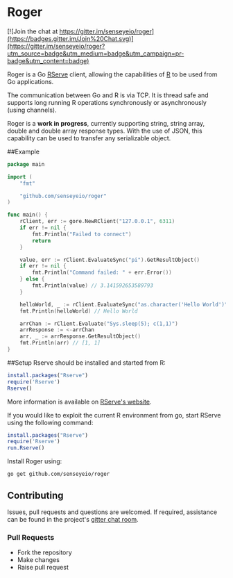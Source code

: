 # Roger

[![Join the chat at https://gitter.im/senseyeio/roger](https://badges.gitter.im/Join%20Chat.svg)](https://gitter.im/senseyeio/roger?utm_source=badge&utm_medium=badge&utm_campaign=pr-badge&utm_content=badge)

Roger is a Go [RServe](http://www.rforge.net/Rserve/) client, allowing the capabilities of [R](http://www.r-project.org/) to be used from Go applications.

The communication between Go and R is via TCP. It is thread safe and supports long running R operations synchronously or asynchronously (using channels).

Roger is a **work in progress**, currently supporting string, string array, double and double array response types. With the use of JSON, this capability can be used to transfer any serializable object.

##Example

```go
package main

import (
	"fmt"

	"github.com/senseyeio/roger"
)

func main() {
	rClient, err := gore.NewRClient("127.0.0.1", 6311)
	if err != nil {
		fmt.Println("Failed to connect")
        return
	}

	value, err := rClient.EvaluateSync("pi").GetResultObject()
    if err != nil {
        fmt.Println("Command failed: " + err.Error())
    } else {
        fmt.Println(value) // 3.141592653589793
    }

	helloWorld, _ := rClient.EvaluateSync("as.character('Hello World')").GetResultObject()
	fmt.Println(helloWorld) // Hello World

	arrChan := rClient.Evaluate("Sys.sleep(5); c(1,1)")
	arrResponse := <-arrChan
	arr, _ := arrResponse.GetResultObject()
	fmt.Println(arr) // [1, 1]
}
```

##Setup
Rserve should be installed and started from R:

```R
install.packages("Rserve")
require('Rserve')
Rserve()
```

More information is available on [RServe's website](https://www.rforge.net/Rserve/doc.html).

If you would like to exploit the current R environment from go, start RServe using the following command:

```R
install.packages("Rserve")
require('Rserve')
run.Rserve()
```

Install Roger using:

```
go get github.com/senseyeio/roger
```

## Contributing
Issues, pull requests and questions are welcomed. If required, assistance can be found in the project's [gitter chat room](https://gitter.im/senseyeio/roger).

### Pull Requests

 - Fork the repository
 - Make changes
 - Raise pull request
